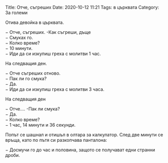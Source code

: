 Title: Отче, съгреших
Date: 2020-10-12 11:21
Tags: в църквата
Category: За големи


Отива девойка в църквата.

&minus; Отче, съгреших. -Как съгреши, дъще  
&minus; Смуках го.  
&minus; Колко време?  
&minus; 10 минути.  
&minus; Иди да си изкупиш греха с молитви 1 час.  

На следващия ден.   

&minus; Отче съгреших отново.  
&minus; Пак ли го смука?  
&minus; Да.  
&minus; Иди да си изкупиш греха с молитви 3 часа.  

На следващия ден  

&minus; Отче.... -Пак ли смука?  
&minus; Да.  
&minus; Колко време?  
&minus; 1 час, 14 минути и 36 секунди.   

Попът се шашнал и отишъл в олтара за калкулатор. След две минути се връща, като по пътя си разкопчава панталона:  

&minus; Досмучи го до час и половина, защото се получават едни странни дроби.